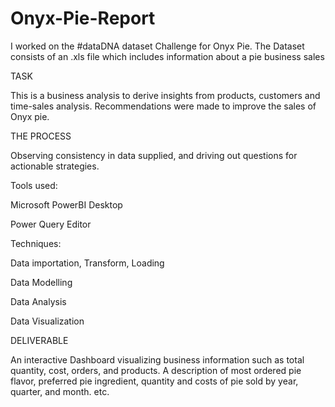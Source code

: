 # Onyx-Pie-Report
I worked on the #dataDNA dataset Challenge for Onyx Pie. The Dataset consists of an .xls file which includes information about a pie business  sales


TASK

This is a business analysis to derive insights from products, customers and time-sales analysis. Recommendations were made to improve the sales of Onyx pie.

THE PROCESS

Observing consistency in data supplied, and driving out questions for actionable strategies.


Tools used:

Microsoft PowerBI Desktop

Power Query Editor

Techniques:

Data importation, Transform, Loading

Data Modelling

Data Analysis

Data Visualization

DELIVERABLE

An interactive Dashboard visualizing business information such as total quantity, cost, orders, and products. A description of most ordered pie flavor, preferred pie ingredient, quantity and costs of pie sold by year, quarter, and month. etc.
